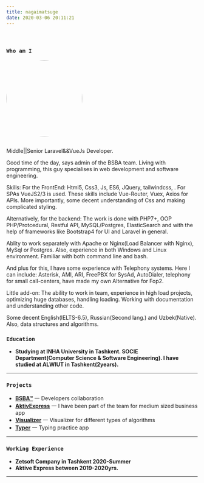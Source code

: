 ```yaml
---
title: nagaimatsuge
date: 2020-03-06 20:11:21
---
```

<div class="my-links">
  <a class="gradient-text" href="https://github.com/NagaiMatsuge" target="_blank" rel="noopener"><span class=" iconfont icon-github"></span></a>
  <a class="gradient-text" href="https://t.me/Komiljonov_B" target="_blank" rel="noopener"><span class=" iconfont icon-qzone"></span></a>
</div>

<style>
  .my-links {display: flex; align-content: flex-start; margin-top: 30px;}
  .my-links a {display: flex; color: #000; padding: 2px 10px;border-bottom:none !important;}
  .my-links a span {font-size: 28px;}
</style>

<h3 id="Who-am-I"><a href="#Who-am-I" class="headerlink" title="Who am I"></a><code>Who am I</code></h3>

<img src="/img/nagaimatsuge/avatar.jpg" style="height: 200px; width: 200px; border-radius: 50%; margin-bottom: 15px" />

Middle||Senior Laravel&&VueJs Developer.

Good time of the day, says admin of the BSBA team. Living with programming, this guy specialises in web development and software engineering.

Skills:
For the FrontEnd: Html5, Css3, Js, ES6, JQuery, tailwindcss, . For SPAs VueJS2/3 is used. These skills include Vue-Router, Vuex, Axios for APIs. More importantly, some decent understanding of Css and making complicated styling.

Alternatively, for the backend: The work is done with PHP7+, OOP PHP/Protcedural, Restful API, MySQL/Postgres, ElasticSearch and with the help of frameworks like Bootstrap4 for UI and Laravel in general.

Ablity to work separately with Apache or Nginx(Load Balancer with Nginx), MySql or Postgres. Also, experience in both Windows and Linux environment. Familiar with both command line and bash.

And plus for this, I have some experience with Telephony systems. Here I can include: Asterisk, AMI, ARI, FreePBX for SysAd, AutoDialer, telephony for small call-centers, have made my own Alternative for Fop2.

Little add-on:
The ability to work in team, experience in high load projects, optimizing huge databases, handling loading. Working with documentation and understanding other code.

Some decent English(IELTS-6.5), Russian(Second lang.) and Uzbek(Native). Also, data structures and algorithms.

<h3 id="Education"><a href="#Education" class="headerlink" title="Education"></a><code>Education</code></h3>

- **Studying at INHA University in Tashkent. SOCIE Department(Computer Science & Software Engineering). I have studied at ALWIUT in Tashkent(2years).**

<hr>

<h3 id="Projects"><a href="#Projects" class="headerlink" title="Who am I"></a><code>Projects</code></h3>

- [**BSBA™**](https://bsba.uz) 一 Developers collaboration
- [**AktivExpress**](https://aktivexpress.uz/) 一 I have been part of the team for medium sized business app
- [**Visualizer**](https://nagaimatsuge.uz/) 一 Visualizer for different types of algorithms
- [**Typer**](https://typer.nagaimatsuge.uz/) 一 Typing practice app

<hr>

<h3 id="Experience"><a href="#Experience" class="headerlink" title="Experience"></a><code>Working Experience</code></h3>

- **Zetsoft Company in Tashkent 2020-Summer**
- **Aktive Express between 2019-2020yrs.**

<hr>